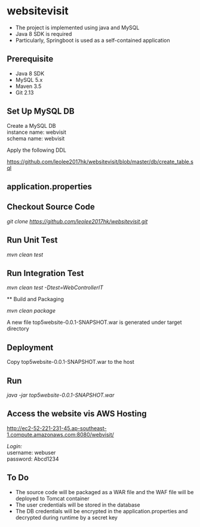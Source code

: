 # websitevisit

* The project is implemented using java and MySQL
* Java 8 SDK is required
* Particularly, Springboot is used as a self-contained application

## Prerequisite

* Java 8 SDK
* MySQL 5.x
* Maven 3.5
* Git 2.13

## Set Up MySQL DB
Create a MySQL DB <br>
instance name: webvisit <br>
schema name: webvisit <br>

Apply the following DDL

https://github.com/leolee2017hk/websitevisit/blob/master/db/create_table.sql

## application.properties

## Checkout Source Code

*git clone https://github.com/leolee2017hk/websitevisit.git*

## Run Unit Test

*mvn clean test*

## Run Integration Test

*mvn clean test -Dtest=WebControllerIT*

** Build and Packaging

*mvn clean package*

A new file top5website-0.0.1-SNAPSHOT.war is generated under target directory

## Deployment

Copy top5website-0.0.1-SNAPSHOT.war to the host

## Run

*java -jar top5website-0.0.1-SNAPSHOT.war*

## Access the website vis AWS Hosting

http://ec2-52-221-231-45.ap-southeast-1.compute.amazonaws.com:8080/webvisit/

*Login:*<br>
username: webuser<br>
password: Abcd1234<br>

## To Do

* The source code will be packaged as a WAR file and the WAF file will be deployed to Tomcat container
* The user credentials will be stored in the database
* The DB credentials will be encrypted in the application.properties and decrypted during runtime by a secret key

